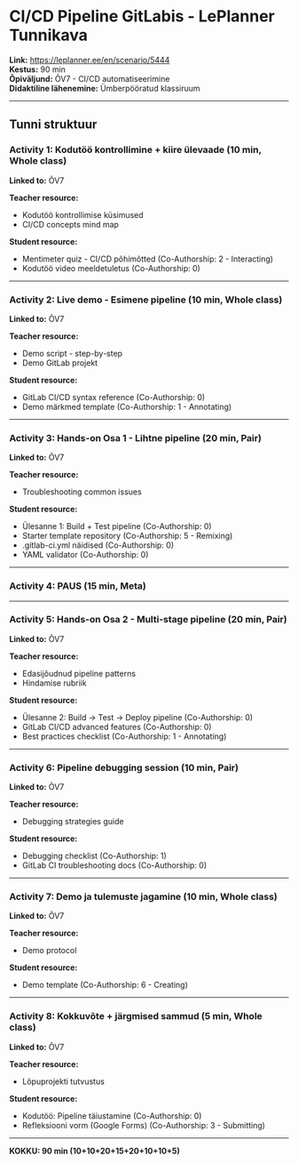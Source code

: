 # CI/CD Pipeline GitLabis - LePlanner Tunnikava

**Link:** https://leplanner.ee/en/scenario/5444  
**Kestus:** 90 min  
**Õpiväljund:** ÕV7 - CI/CD automatiseerimine  
**Didaktiline lähenemine:** Ümberpööratud klassiruum

---

## Tunni struktuur

### Activity 1: Kodutöö kontrollimine + kiire ülevaade (10 min, Whole class)
**Linked to:** ÕV7

**Teacher resource:**
- Kodutöö kontrollimise küsimused
- CI/CD concepts mind map

**Student resource:**
- Mentimeter quiz - CI/CD põhimõtted (Co-Authorship: 2 - Interacting)
- Kodutöö video meeldetuletus (Co-Authorship: 0)

---

### Activity 2: Live demo - Esimene pipeline (10 min, Whole class)
**Linked to:** ÕV7

**Teacher resource:**
- Demo script - step-by-step
- Demo GitLab projekt

**Student resource:**
- GitLab CI/CD syntax reference (Co-Authorship: 0)
- Demo märkmed template (Co-Authorship: 1 - Annotating)

---

### Activity 3: Hands-on Osa 1 - Lihtne pipeline (20 min, Pair)
**Linked to:** ÕV7

**Teacher resource:**
- Troubleshooting common issues

**Student resource:**
- Ülesanne 1: Build + Test pipeline (Co-Authorship: 0)
- Starter template repository (Co-Authorship: 5 - Remixing)
- .gitlab-ci.yml näidised (Co-Authorship: 0)
- YAML validator (Co-Authorship: 0)

---

### Activity 4: PAUS (15 min, Meta)

---

### Activity 5: Hands-on Osa 2 - Multi-stage pipeline (20 min, Pair)
**Linked to:** ÕV7

**Teacher resource:**
- Edasijõudnud pipeline patterns
- Hindamise rubriik

**Student resource:**
- Ülesanne 2: Build → Test → Deploy pipeline (Co-Authorship: 0)
- GitLab CI/CD advanced features (Co-Authorship: 0)
- Best practices checklist (Co-Authorship: 1 - Annotating)

---

### Activity 6: Pipeline debugging session (10 min, Pair)
**Linked to:** ÕV7

**Teacher resource:**
- Debugging strategies guide

**Student resource:**
- Debugging checklist (Co-Authorship: 1)
- GitLab CI troubleshooting docs (Co-Authorship: 0)

---

### Activity 7: Demo ja tulemuste jagamine (10 min, Whole class)
**Linked to:** ÕV7

**Teacher resource:**
- Demo protocol

**Student resource:**
- Demo template (Co-Authorship: 6 - Creating)

---

### Activity 8: Kokkuvõte + järgmised sammud (5 min, Whole class)
**Linked to:** ÕV7

**Teacher resource:**
- Lõpuprojekti tutvustus

**Student resource:**
- Kodutöö: Pipeline täiustamine (Co-Authorship: 0)
- Refleksiooni vorm (Google Forms) (Co-Authorship: 3 - Submitting)

---

**KOKKU: 90 min (10+10+20+15+20+10+10+5)**